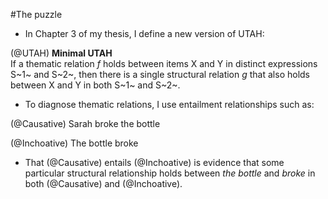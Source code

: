 #The puzzle

* In Chapter 3 of my thesis, I define a new version of UTAH:

(@UTAH) **Minimal UTAH**\
If a thematic relation *f* holds between items X and Y in distinct expressions S~1~ and S~2~, then there is a single structural relation *g* that also holds between X and Y in both S~1~ and S~2~.

* To diagnose thematic relations, I use entailment relationships such as:
	
(@Causative) Sarah broke the bottle

(@Inchoative) The bottle broke

* That (@Causative) entails (@Inchoative) is evidence that some particular structural relationship holds between *the bottle* and *broke* in both (@Causative) and (@Inchoative).


